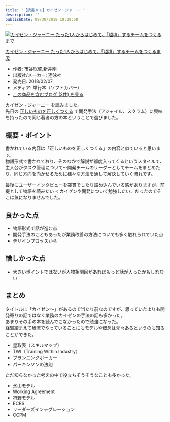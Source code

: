 ```yaml
---
title: '【読書メモ】カイゼン・ジャーニー'
description: ''
publishDate: 09/30/2019 10:38:58
---
```


<p><div class="hatena-asin-detail"><a href="http://www.amazon.co.jp/exec/obidos/ASIN/4798153346/hatena-blog-22/"><img src="https://images-fe.ssl-images-amazon.com/images/I/413zYBVOo2L._SL160_.jpg" class="hatena-asin-detail-image" alt="カイゼン・ジャーニー たった1人からはじめて、「越境」するチームをつくるまで" title="カイゼン・ジャーニー たった1人からはじめて、「越境」するチームをつくるまで"></a><div class="hatena-asin-detail-info"><p class="hatena-asin-detail-title"><a href="http://www.amazon.co.jp/exec/obidos/ASIN/4798153346/hatena-blog-22/">カイゼン・ジャーニー たった1人からはじめて、「越境」するチームをつくるまで</a></p><ul><li><span class="hatena-asin-detail-label">作者:</span> 市谷聡啓,新井剛</li><li><span class="hatena-asin-detail-label">出版社/メーカー:</span> 翔泳社</li><li><span class="hatena-asin-detail-label">発売日:</span> 2018/02/07</li><li><span class="hatena-asin-detail-label">メディア:</span> 単行本（ソフトカバー）</li><li><a href="http://d.hatena.ne.jp/asin/4798153346/hatena-blog-22" target="_blank">この商品を含むブログ (2件) を見る</a></li></ul></div><div class="hatena-asin-detail-foot"></div></div></p>

<p>カイゼン・ジャーニー を読みました。<br/>
先日の <a href="https://jtk.hatenablog.com/entry/2019/09/15/155334">正しいものを正しくつくる</a> で開発手法（アジャイル、スクラム）に興味を持ったので同じ著者の方の本ということで選びました。</p>

<h2>概要・ポイント</h2>

<p>書かれている内容は「正しいものを正しくつくる」の内容と似ていると思います。<br/>
物語形式で書かれており、そのなかで解説が都度入ってくるというスタイルで、主人公がタスク管理について〜開発チームのリーダーとしてチームをまとめたり、同じ方向を向かせるために様々な方法を通して解決していく流れです。</p>

<p>最後にユーザーインタビューを突貫でしたり詰め込んでいる感がありますが、前提として物語を読みたい &lt; カイゼンや開発について勉強したい、だったのでそこは気になりませんでした。</p>

<h2>良かった点</h2>

<ul>
<li>物語形式で話が進む点</li>
<li>開発手法のこともあったが業務改善の方法についても多く触れられていた点</li>
<li>デザインプロセスから</li>
</ul>

<h2>惜しかった点</h2>

<ul>
<li>大きいポイントではないが人物相関図があればもっと話が入ったかもしれない</li>
</ul>

<h2>まとめ</h2>

<p>タイトルに「カイゼン〜」があるので当たり前なのですが、思っていたよりも開発寄りの話ではなく業務のカイゼンの手法の話も多かった。<br/>
あまりその手の本を読んでこなかったので勉強になった。<br/>
経験踏まえて我流でやっていることにもモデルや概念は元々あるというのも知ることができた。</p>

<ul>
<li>星取表（スキルマップ）</li>
<li>TWI（Training Within Industry）</li>
<li>プランニングポーカー</li>
<li>パーキンソンの法則</li>
</ul>

<p>ただ知らなかった考えの中で役立ちそうそうなことも多かった。</p>

<ul>
<li>氷山モデル</li>
<li>Working Agreement</li>
<li>狩野モデル</li>
<li>ECRS</li>
<li>リーダーズインテグレーション</li>
<li>CCPM</li>
</ul>

